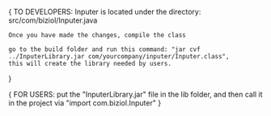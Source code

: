 {
    TO DEVELOPERS: Inputer is located under the directory: src/com/biziol/Inputer.java

    Once you have made the changes, compile the class

    go to the build folder and run this command: "jar cvf ../InputerLibrary.jar com/yourcompany/inputer/Inputer.class",
    this will create the library needed by users.
}

{ 
    FOR USERS: put the "InputerLibrary.jar" file in the lib folder, and then call it in the project via "import com.biziol.Inputer" 
}